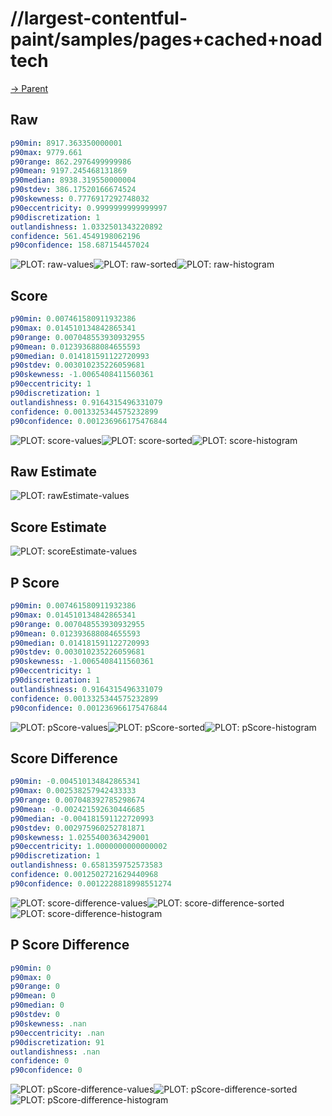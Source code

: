 
# //largest-contentful-paint/samples/pages+cached+noadtech

[→ Parent](../..)


## Raw


```yaml
p90min: 8917.363350000001
p90max: 9779.661
p90range: 862.2976499999986
p90mean: 9197.245468131869
p90median: 8938.319550000004
p90stdev: 386.17520166674524
p90skewness: 0.7776917292748032
p90eccentricity: 0.9999999999999997
p90discretization: 1
outlandishness: 1.0332501343220892
confidence: 561.4549198062196
p90confidence: 158.687154457024

```

![PLOT: raw-values](./raw/values.svg)![PLOT: raw-sorted](./raw/sorted.svg)![PLOT: raw-histogram](./raw/histogram.svg)
## Score


```yaml
p90min: 0.007461580911932386
p90max: 0.014510134842865341
p90range: 0.007048553930932955
p90mean: 0.012393688084655593
p90median: 0.014181591122720993
p90stdev: 0.003010235226059681
p90skewness: -1.0065408411560361
p90eccentricity: 1
p90discretization: 1
outlandishness: 0.9164315496331079
confidence: 0.0013325344575232899
p90confidence: 0.001236966175476844

```

![PLOT: score-values](./score/values.svg)![PLOT: score-sorted](./score/sorted.svg)![PLOT: score-histogram](./score/histogram.svg)
## Raw Estimate

![PLOT: rawEstimate-values](./rawEstimate/values.svg)
## Score Estimate

![PLOT: scoreEstimate-values](./scoreEstimate/values.svg)
## P Score


```yaml
p90min: 0.007461580911932386
p90max: 0.014510134842865341
p90range: 0.007048553930932955
p90mean: 0.012393688084655593
p90median: 0.014181591122720993
p90stdev: 0.003010235226059681
p90skewness: -1.0065408411560361
p90eccentricity: 1
p90discretization: 1
outlandishness: 0.9164315496331079
confidence: 0.0013325344575232899
p90confidence: 0.001236966175476844

```

![PLOT: pScore-values](./pScore/values.svg)![PLOT: pScore-sorted](./pScore/sorted.svg)![PLOT: pScore-histogram](./pScore/histogram.svg)
## Score Difference


```yaml
p90min: -0.004510134842865341
p90max: 0.002538257942433333
p90range: 0.007048392785298674
p90mean: -0.002421592630446685
p90median: -0.004181591122720993
p90stdev: 0.002975960252781871
p90skewness: 1.0255400363429001
p90eccentricity: 1.0000000000000002
p90discretization: 1
outlandishness: 0.6581359752573583
confidence: 0.0012502721629440968
p90confidence: 0.0012228818998551274

```

![PLOT: score-difference-values](./score-difference/values.svg)![PLOT: score-difference-sorted](./score-difference/sorted.svg)![PLOT: score-difference-histogram](./score-difference/histogram.svg)
## P Score Difference


```yaml
p90min: 0
p90max: 0
p90range: 0
p90mean: 0
p90median: 0
p90stdev: 0
p90skewness: .nan
p90eccentricity: .nan
p90discretization: 91
outlandishness: .nan
confidence: 0
p90confidence: 0

```

![PLOT: pScore-difference-values](./pScore-difference/values.svg)![PLOT: pScore-difference-sorted](./pScore-difference/sorted.svg)![PLOT: pScore-difference-histogram](./pScore-difference/histogram.svg)